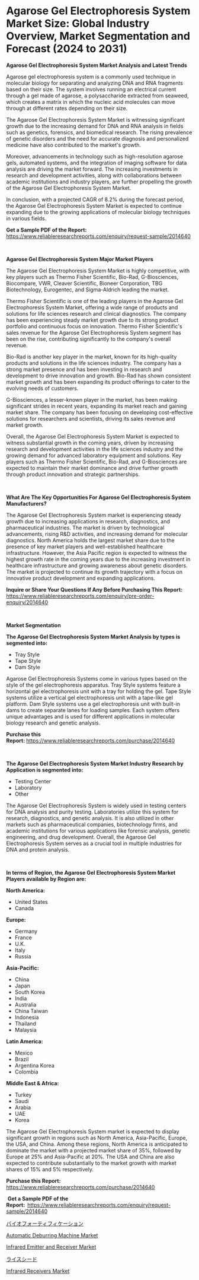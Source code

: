 <p><h1>Agarose Gel Electrophoresis System Market Size: Global Industry Overview, Market Segmentation and Forecast (2024 to 2031)</h1></p><p><strong>Agarose Gel Electrophoresis System Market Analysis and Latest Trends</strong></p>
<p><p>Agarose gel electrophoresis system is a commonly used technique in molecular biology for separating and analyzing DNA and RNA fragments based on their size. The system involves running an electrical current through a gel made of agarose, a polysaccharide extracted from seaweed, which creates a matrix in which the nucleic acid molecules can move through at different rates depending on their size.</p><p>The Agarose Gel Electrophoresis System Market is witnessing significant growth due to the increasing demand for DNA and RNA analysis in fields such as genetics, forensics, and biomedical research. The rising prevalence of genetic disorders and the need for accurate diagnosis and personalized medicine have also contributed to the market's growth.</p><p>Moreover, advancements in technology such as high-resolution agarose gels, automated systems, and the integration of imaging software for data analysis are driving the market forward. The increasing investments in research and development activities, along with collaborations between academic institutions and industry players, are further propelling the growth of the Agarose Gel Electrophoresis System Market.</p><p>In conclusion, with a projected CAGR of 8.2% during the forecast period, the Agarose Gel Electrophoresis System Market is expected to continue expanding due to the growing applications of molecular biology techniques in various fields.</p></p>
<p><strong>Get a Sample PDF of the Report:&nbsp;</strong> <a href="https://www.reliableresearchreports.com/enquiry/request-sample/2014640">https://www.reliableresearchreports.com/enquiry/request-sample/2014640</a></p>
<p>&nbsp;</p>
<p><strong>Agarose Gel Electrophoresis System Major Market Players</strong></p>
<p><p>The Agarose Gel Electrophoresis System Market is highly competitive, with key players such as Thermo Fisher Scientific, Bio-Rad, G-Biosciences, Biocompare, VWR, Cleaver Scientific, Bioneer Corporation, TBG Biotechnology, Eurogentec, and Sigma-Aldrich leading the market.</p><p>Thermo Fisher Scientific is one of the leading players in the Agarose Gel Electrophoresis System Market, offering a wide range of products and solutions for life sciences research and clinical diagnostics. The company has been experiencing steady market growth due to its strong product portfolio and continuous focus on innovation. Thermo Fisher Scientific's sales revenue for the Agarose Gel Electrophoresis System segment has been on the rise, contributing significantly to the company's overall revenue.</p><p>Bio-Rad is another key player in the market, known for its high-quality products and solutions in the life sciences industry. The company has a strong market presence and has been investing in research and development to drive innovation and growth. Bio-Rad has shown consistent market growth and has been expanding its product offerings to cater to the evolving needs of customers.</p><p>G-Biosciences, a lesser-known player in the market, has been making significant strides in recent years, expanding its market reach and gaining market share. The company has been focusing on developing cost-effective solutions for researchers and scientists, driving its sales revenue and market growth.</p><p>Overall, the Agarose Gel Electrophoresis System Market is expected to witness substantial growth in the coming years, driven by increasing research and development activities in the life sciences industry and the growing demand for advanced laboratory equipment and solutions. Key players such as Thermo Fisher Scientific, Bio-Rad, and G-Biosciences are expected to maintain their market dominance and drive further growth through product innovation and strategic partnerships.</p></p>
<p>&nbsp;</p>
<p><strong>What Are The Key Opportunities For Agarose Gel Electrophoresis System Manufacturers?</strong></p>
<p><p>The Agarose Gel Electrophoresis System market is experiencing steady growth due to increasing applications in research, diagnostics, and pharmaceutical industries. The market is driven by technological advancements, rising R&D activities, and increasing demand for molecular diagnostics. North America holds the largest market share due to the presence of key market players and well-established healthcare infrastructure. However, the Asia Pacific region is expected to witness the highest growth rate in the coming years due to the increasing investment in healthcare infrastructure and growing awareness about genetic disorders. The market is projected to continue its growth trajectory with a focus on innovative product development and expanding applications.</p></p>
<p><strong>Inquire or Share Your Questions If Any Before Purchasing This Report:</strong> <a href="https://www.reliableresearchreports.com/enquiry/pre-order-enquiry/2014640">https://www.reliableresearchreports.com/enquiry/pre-order-enquiry/2014640</a></p>
<p>&nbsp;</p>
<p><strong>Market Segmentation</strong></p>
<p><strong>The Agarose Gel Electrophoresis System Market Analysis by types is segmented into:</strong></p>
<p><ul><li>Tray Style</li><li>Tape Style</li><li>Dam Style</li></ul></p>
<p><p>Agarose Gel Electrophoresis Systems come in various types based on the style of the gel electrophoresis apparatus. Tray Style systems feature a horizontal gel electrophoresis unit with a tray for holding the gel. Tape Style systems utilize a vertical gel electrophoresis unit with a tape-like gel platform. Dam Style systems use a gel electrophoresis unit with built-in dams to create separate lanes for loading samples. Each system offers unique advantages and is used for different applications in molecular biology research and genetic analysis.</p></p>
<p><strong>Purchase this Report:&nbsp;</strong><a href="https://www.reliableresearchreports.com/purchase/2014640">https://www.reliableresearchreports.com/purchase/2014640</a></p>
<p>&nbsp;</p>
<p><strong>The Agarose Gel Electrophoresis System Market Industry Research by Application is segmented into:</strong></p>
<p><ul><li>Testing Center</li><li>Laboratory</li><li>Other</li></ul></p>
<p><p>The Agarose Gel Electrophoresis System is widely used in testing centers for DNA analysis and purity testing. Laboratories utilize this system for research, diagnostics, and genetic analysis. It is also utilized in other markets such as pharmaceutical companies, biotechnology firms, and academic institutions for various applications like forensic analysis, genetic engineering, and drug development. Overall, the Agarose Gel Electrophoresis System serves as a crucial tool in multiple industries for DNA and protein analysis.</p></p>
<p>&nbsp;</p>
<p><strong>In terms of Region, the Agarose Gel Electrophoresis System Market Players available by Region are:</strong></p>
<p>
    <p> <strong> North America: </strong>
        <ul>
            <li>United States</li>
            <li>Canada</li>
        </ul>
        </p> 
    <p> <strong> Europe: </strong>
        <ul>
            <li>Germany</li>
            <li>France</li>
            <li>U.K.</li>
            <li>Italy</li>
            <li>Russia</li>
        </ul>
        </p> 
    <p> <strong> Asia-Pacific: </strong>
        <ul>
            <li>China</li>
            <li>Japan</li>
            <li>South Korea</li>
            <li>India</li>
            <li>Australia</li>
            <li>China Taiwan</li>
            <li>Indonesia</li>
            <li>Thailand</li>
            <li>Malaysia</li>
        </ul>
        </p> 
    <p> <strong> Latin America: </strong>
        <ul>
            <li>Mexico</li>
            <li>Brazil</li>
            <li>Argentina Korea</li>
            <li>Colombia</li>
        </ul>
        </p> 
    <p> <strong> Middle East & Africa: </strong>
        <ul>
            <li>Turkey</li>
            <li>Saudi</li>
            <li>Arabia</li>
            <li>UAE</li>
            <li>Korea</li>
        </ul>
    </p>
    </p>
<p><p>The Agarose Gel Electrophoresis System market is expected to display significant growth in regions such as North America, Asia-Pacific, Europe, the USA, and China. Among these regions, North America is anticipated to dominate the market with a projected market share of 35%, followed by Europe at 25% and Asia-Pacific at 20%. The USA and China are also expected to contribute substantially to the market growth with market shares of 15% and 5% respectively.</p></p>
<p><strong>Purchase this Report: </strong><a href="https://www.reliableresearchreports.com/purchase/2014640">https://www.reliableresearchreports.com/purchase/2014640</a></p>
<p>&nbsp;<strong>Get a Sample PDF of the Report:&nbsp;&nbsp;</strong><a href="https://www.reliableresearchreports.com/enquiry/request-sample/2014640">https://www.reliableresearchreports.com/enquiry/request-sample/2014640</a></p>
<p><strong></strong></p>
<p><p><a href="https://github.com/pepo3k/Market-Research-Report-List-1/blob/main/952666611034.md">バイオフォーティフィケーション</a></p><p><a href="https://issuu.com/reportprime-2/docs/automatic-deburring-machine-market-size-2030.pptx">Automatic Deburring Machine Market</a></p><p><a href="https://github.com/nicholepatriciadoylenwnrjr0/Market-Research-Report-List-1/blob/main/infrared-emitter-and-receiver-market.md">Infrared Emitter and Receiver Market</a></p><p><a href="https://github.com/nemesis2824/Market-Research-Report-List-1/blob/main/505160411035.md">ライスシード</a></p><p><a href="https://github.com/gamblestampleyjenny50m5sl6/Market-Research-Report-List-2/blob/main/infrared-receivers-market.md">Infrared Receivers Market</a></p></p>